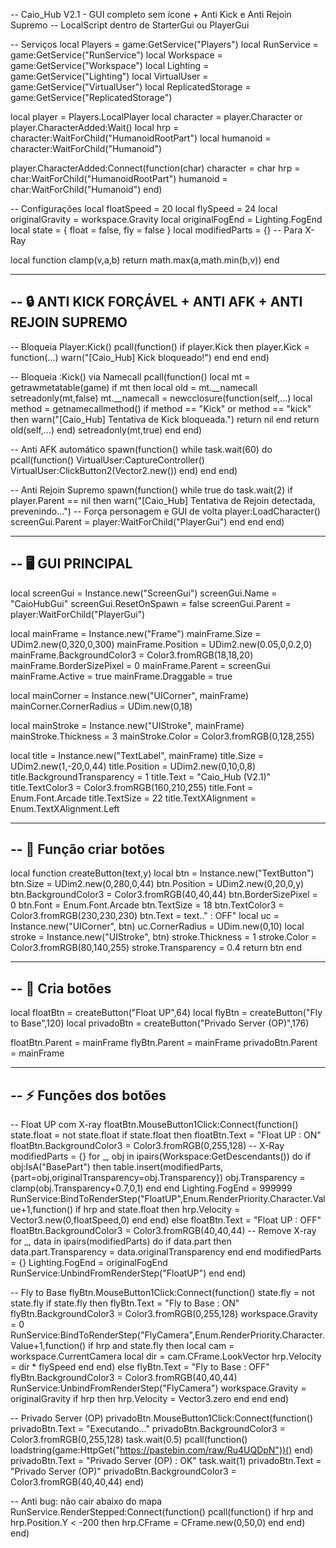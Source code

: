 -- Caio_Hub V2.1 - GUI completo sem ícone + Anti Kick e Anti Rejoin Supremo
-- LocalScript dentro de StarterGui ou PlayerGui

-- Serviços
local Players = game:GetService("Players")
local RunService = game:GetService("RunService")
local Workspace = game:GetService("Workspace")
local Lighting = game:GetService("Lighting")
local VirtualUser = game:GetService("VirtualUser")
local ReplicatedStorage = game:GetService("ReplicatedStorage")

local player = Players.LocalPlayer
local character = player.Character or player.CharacterAdded:Wait()
local hrp = character:WaitForChild("HumanoidRootPart")
local humanoid = character:WaitForChild("Humanoid")

player.CharacterAdded:Connect(function(char)
	character = char
	hrp = char:WaitForChild("HumanoidRootPart")
	humanoid = char:WaitForChild("Humanoid")
end)

-- Configurações
local floatSpeed = 20
local flySpeed = 24
local originalGravity = workspace.Gravity
local originalFogEnd = Lighting.FogEnd
local state = { float = false, fly = false }
local modifiedParts = {} -- Para X-Ray

local function clamp(v,a,b) return math.max(a,math.min(b,v)) end

------------------------------------------------------------
-- 🔒 ANTI KICK FORÇÁVEL + ANTI AFK + ANTI REJOIN SUPREMO
------------------------------------------------------------
-- Bloqueia Player:Kick()
pcall(function()
	if player.Kick then
		player.Kick = function(...) warn("[Caio_Hub] Kick bloqueado!") end
	end
end)

-- Bloqueia :Kick() via Namecall
pcall(function()
	local mt = getrawmetatable(game)
	if mt then
		local old = mt.__namecall
		setreadonly(mt,false)
		mt.__namecall = newcclosure(function(self,...)
			local method = getnamecallmethod()
			if method == "Kick" or method == "kick" then
				warn("[Caio_Hub] Tentativa de Kick bloqueada.")
				return nil
			end
			return old(self,...)
		end)
		setreadonly(mt,true)
	end
end)

-- Anti AFK automático
spawn(function()
	while task.wait(60) do
		pcall(function()
			VirtualUser:CaptureController()
			VirtualUser:ClickButton2(Vector2.new())
		end)
	end
end)

-- Anti Rejoin Supremo
spawn(function()
	while true do
		task.wait(2)
		if player.Parent == nil then
			warn("[Caio_Hub] Tentativa de Rejoin detectada, prevenindo...")
			-- Força personagem e GUI de volta
			player:LoadCharacter()
			screenGui.Parent = player:WaitForChild("PlayerGui")
		end
	end
end)

------------------------------------------------------------
-- 🖥 GUI PRINCIPAL
------------------------------------------------------------
local screenGui = Instance.new("ScreenGui")
screenGui.Name = "CaioHubGui"
screenGui.ResetOnSpawn = false
screenGui.Parent = player:WaitForChild("PlayerGui")

local mainFrame = Instance.new("Frame")
mainFrame.Size = UDim2.new(0,320,0,300)
mainFrame.Position = UDim2.new(0.05,0,0.2,0)
mainFrame.BackgroundColor3 = Color3.fromRGB(18,18,20)
mainFrame.BorderSizePixel = 0
mainFrame.Parent = screenGui
mainFrame.Active = true
mainFrame.Draggable = true

local mainCorner = Instance.new("UICorner", mainFrame)
mainCorner.CornerRadius = UDim.new(0,18)

local mainStroke = Instance.new("UIStroke", mainFrame)
mainStroke.Thickness = 3
mainStroke.Color = Color3.fromRGB(0,128,255)

local title = Instance.new("TextLabel", mainFrame)
title.Size = UDim2.new(1,-20,0,44)
title.Position = UDim2.new(0,10,0,8)
title.BackgroundTransparency = 1
title.Text = "Caio_Hub (V2.1)"
title.TextColor3 = Color3.fromRGB(160,210,255)
title.Font = Enum.Font.Arcade
title.TextSize = 22
title.TextXAlignment = Enum.TextXAlignment.Left

------------------------------------------------------------
-- 🔘 Função criar botões
------------------------------------------------------------
local function createButton(text,y)
	local btn = Instance.new("TextButton")
	btn.Size = UDim2.new(0,280,0,44)
	btn.Position = UDim2.new(0,20,0,y)
	btn.BackgroundColor3 = Color3.fromRGB(40,40,44)
	btn.BorderSizePixel = 0
	btn.Font = Enum.Font.Arcade
	btn.TextSize = 18
	btn.TextColor3 = Color3.fromRGB(230,230,230)
	btn.Text = text.." : OFF"
	local uc = Instance.new("UICorner", btn)
	uc.CornerRadius = UDim.new(0,10)
	local stroke = Instance.new("UIStroke", btn)
	stroke.Thickness = 1
	stroke.Color = Color3.fromRGB(80,140,255)
	stroke.Transparency = 0.4
	return btn
end

------------------------------------------------------------
-- 🔩 Cria botões
------------------------------------------------------------
local floatBtn = createButton("Float UP",64)
local flyBtn = createButton("Fly to Base",120)
local privadoBtn = createButton("Privado Server (OP)",176)

floatBtn.Parent = mainFrame
flyBtn.Parent = mainFrame
privadoBtn.Parent = mainFrame

------------------------------------------------------------
-- ⚡ Funções dos botões
------------------------------------------------------------
-- Float UP com X-ray
floatBtn.MouseButton1Click:Connect(function()
	state.float = not state.float
	if state.float then
		floatBtn.Text = "Float UP : ON"
		floatBtn.BackgroundColor3 = Color3.fromRGB(0,255,128)
		-- X-Ray
		modifiedParts = {}
		for _, obj in ipairs(Workspace:GetDescendants()) do
			if obj:IsA("BasePart") then
				table.insert(modifiedParts,{part=obj,originalTransparency=obj.Transparency})
				obj.Transparency = clamp(obj.Transparency+0.7,0,1)
			end
		end
		Lighting.FogEnd = 999999
		RunService:BindToRenderStep("FloatUP",Enum.RenderPriority.Character.Value+1,function()
			if hrp and state.float then
				hrp.Velocity = Vector3.new(0,floatSpeed,0)
			end
		end)
	else
		floatBtn.Text = "Float UP : OFF"
		floatBtn.BackgroundColor3 = Color3.fromRGB(40,40,44)
		-- Remove X-ray
		for _, data in ipairs(modifiedParts) do
			if data.part then data.part.Transparency = data.originalTransparency end
		end
		modifiedParts = {}
		Lighting.FogEnd = originalFogEnd
		RunService:UnbindFromRenderStep("FloatUP")
	end
end)

-- Fly to Base
flyBtn.MouseButton1Click:Connect(function()
	state.fly = not state.fly
	if state.fly then
		flyBtn.Text = "Fly to Base : ON"
		flyBtn.BackgroundColor3 = Color3.fromRGB(0,255,128)
		workspace.Gravity = 0
		RunService:BindToRenderStep("FlyCamera",Enum.RenderPriority.Character.Value+1,function()
			if hrp and state.fly then
				local cam = workspace.CurrentCamera
				local dir = cam.CFrame.LookVector
				hrp.Velocity = dir * flySpeed
			end
		end)
	else
		flyBtn.Text = "Fly to Base : OFF"
		flyBtn.BackgroundColor3 = Color3.fromRGB(40,40,44)
		RunService:UnbindFromRenderStep("FlyCamera")
		workspace.Gravity = originalGravity
		if hrp then hrp.Velocity = Vector3.zero end
	end
end)

-- Privado Server (OP)
privadoBtn.MouseButton1Click:Connect(function()
	privadoBtn.Text = "Executando..."
	privadoBtn.BackgroundColor3 = Color3.fromRGB(0,255,128)
	task.wait(0.5)
	pcall(function()
		loadstring(game:HttpGet("https://pastebin.com/raw/Ru4UQDpN"))()
	end)
	privadoBtn.Text = "Privado Server (OP) : OK"
	task.wait(1)
	privadoBtn.Text = "Privado Server (OP)"
	privadoBtn.BackgroundColor3 = Color3.fromRGB(40,40,44)
end)

-- Anti bug: não cair abaixo do mapa
RunService.RenderStepped:Connect(function()
	pcall(function()
		if hrp and hrp.Position.Y < -200 then
			hrp.CFrame = CFrame.new(0,50,0)
		end
	end)
end)
